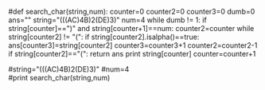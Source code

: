 #def search_char(string,num):
    counter=0
    counter2=0
    counter3=0
    dumb=0
    ans=""
    string="(((AC)4B)2(DE)3)"
    num=4 
    while dumb != 1:
        if string[counter]==")" and string[counter+1]==num:
            counter2=counter
            while string[counter2] != "(":
                if string[counter2].isalpha()==true:
                    ans[counter3]=string[counter2]
                    counter3=counter3+1
                counter2=counter2-1
                if string[counter2]=="(":
                    return ans
        print string[counter]
        counter=counter+1
    
    
    

#string="(((AC)4B)2(DE)3)"
#num=4    
#print search_char(string,num)
